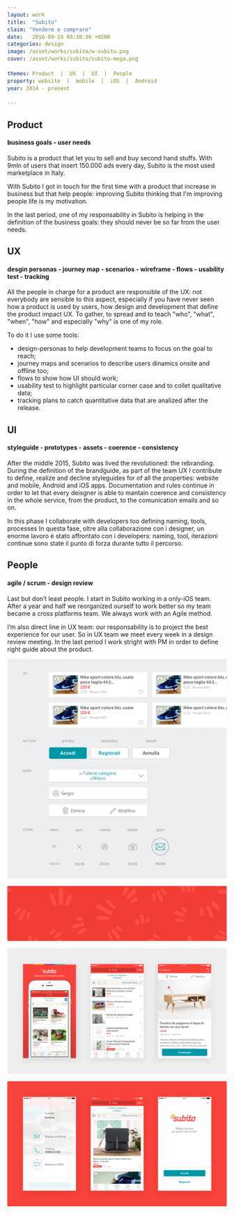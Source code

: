 ```yaml
---
layout: work
title:  "Subito"
claim: "Vendere e comprare"
date:   2016-09-19 08:30:36 +0200
categories: design
image: /asset/works/subito/w-subito.png
cover: /asset/works/subito/subito-mega.png

themes: Product  |  UX  |  UI  |  People
property: website  |  mobile  |  iOS  |  Android
year: 2014 - present

---
```


## Product ##
#### business goals  -  user needs ####

Subito is a product that let you to sell and buy second hand stuffs. With 9mln of users that insert 150.000 ads every day, Subito is the most used marketplace in Italy.

With Subito I got in touch for the first time with a product that increase in business but that help people: improving Subito thinking that I'm improving people life is my motivation.

In the last period, one of my responsability in Subito is helping in the definition of the business goals: they should never be so far from the user needs.

## UX ##
#### desgin personas  -  journey map  -  scenarios  -  wireframe  -  flows  -  usability test  -  tracking ####

All the people in charge for a product are responsible of the UX: not everybody are sensible to this aspect, especially if you have never seen how a product is used by users, how design and development that define the product impact UX. To gather, to spread and to teach "who", "what", "when", "how" and especially "why" is one of my role.

To do it I use some tools:
+ design-personas to help development teams to focus on the goal to reach;
+ journey maps and scenarios to describe users dinamics onsite and offline too;
+ flows to show how UI should work;
+ usability test to highlight particular corner case and to collet qualitative data;
+ tracking plans to catch quantitative data that are analized after the release.

## UI ##
#### styleguide  -  prototypes  -  assets  -  coerence  -   consistency ####

After the middle 2015, Subito was lived the revolutioned: the rebranding. During the definition of the brandguide, as part of the team UX I contribute to define, realize and decline styleguides for of all the properties: website and mobile, Android and iOS apps.
Documentation and rules continue in order to let that every deisgner is able to mantain coerence and consistency in the whole service, from the product, to the comunication emails and so on.

In this phase I collaborate with developers too defining naming, tools, processes
In questa fase, oltre alla collaborazione con i designer, un enorme lavoro è stato affrontato con i developers: naming, tool, iterazioni continue sono state il punto di forza durante tutto il percorso.

## People ##
#### agile / scrum - design review ####

Last but don’t least people.
I start in Subito working in a only-iOS team. After a year and half we reorganized ourself to work better so my team became a cross platforms team. We always work with an Agile method.

I’m also direct line in UX team: our responsability is to project the best experience for our user. So in UX team we meet every week in a design review meeting.
In the last period I work stright with PM in order to define right guide about the product.



![Subito Styleguide](/asset/works/subito/subito-styleguide.png)

![Subito Pattern](/asset/works/subito/subito-pttrn.png)

![Subito Styleguide](/asset/works/subito/subito-screen1.png)

![Subito Styleguide](/asset/works/subito/subito-screen2.png)
